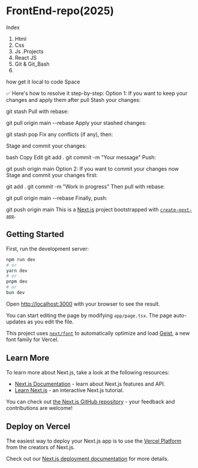 # FrontEnd-repo(2025)
 Index 
1. Html 
2. Css
3. Js
   .Projects
4. React JS
5. Git & Git_Bash
6. 
      



  how get it local  to code Space    

  ✅ Here's how to resolve it step-by-step:
Option 1: If you want to keep your changes and apply them after pull
Stash your changes:

git stash
Pull with rebase:


git pull origin main --rebase
Apply your stashed changes:


git stash pop
Fix any conflicts (if any), then:

Stage and commit your changes:

bash
Copy
Edit
git add .
git commit -m "Your message"
Push:

git push origin main
Option 2: If you want to commit your changes now
Stage and commit your changes first:


git add .
git commit -m "Work in progress"
Then pull with rebase:


git pull origin main --rebase
Finally, push:


git push origin main
This is a [Next.js](https://nextjs.org) project bootstrapped with [`create-next-app`](https://nextjs.org/docs/app/api-reference/cli/create-next-app).

## Getting Started

First, run the development server:

```bash
npm run dev
# or
yarn dev
# or
pnpm dev
# or
bun dev
```

Open [http://localhost:3000](http://localhost:3000) with your browser to see the result.

You can start editing the page by modifying `app/page.tsx`. The page auto-updates as you edit the file.

This project uses [`next/font`](https://nextjs.org/docs/app/building-your-application/optimizing/fonts) to automatically optimize and load [Geist](https://vercel.com/font), a new font family for Vercel.

## Learn More

To learn more about Next.js, take a look at the following resources:

- [Next.js Documentation](https://nextjs.org/docs) - learn about Next.js features and API.
- [Learn Next.js](https://nextjs.org/learn) - an interactive Next.js tutorial.

You can check out [the Next.js GitHub repository](https://github.com/vercel/next.js) - your feedback and contributions are welcome!

## Deploy on Vercel

The easiest way to deploy your Next.js app is to use the [Vercel Platform](https://vercel.com/new?utm_medium=default-template&filter=next.js&utm_source=create-next-app&utm_campaign=create-next-app-readme) from the creators of Next.js.

Check out our [Next.js deployment documentation](https://nextjs.org/docs/app/building-your-application/deploying) for more details.
